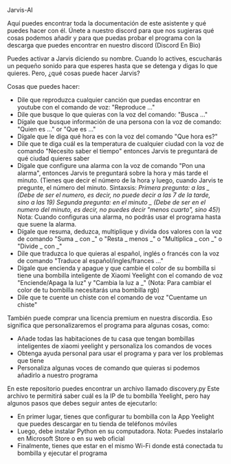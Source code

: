 Jarvis-AI

Aquí puedes encontrar toda la documentación de este asistente y qué puedes hacer con él. Únete a nuestro discord para que nos sugieras qué cosas podemos añadir y para que puedas probar el programa con la descarga que puedes encontrar en nuestro discord (Discord En Bio)

Puedes activar a Jarvis diciendo su nombre. Cuando lo actives, escucharás un pequeño sonido para que esperes hasta que se detenga y digas lo que quieres. Pero, ¿qué cosas puede hacer Jarvis?

Cosas que puedes hacer:

- Dile que reproduzca cualquier canción que puedas encontrar en youtube con el comando de voz: "Reproduce ..."
- Dile que busque lo que quieras con la voz del comando: "Busca ..."
- Dígale que busque información de una persona con la voz de comando: "Quien es ..." or "Que es ..."
- Dígale que le diga qué hora es con la voz del comando "Que hora es?"
- Dile que te diga cuál es la temperatura de cualquier ciudad con la voz de comando "Necesito saber el tiempo" entonces Jarvis te preguntará de qué ciudad quieres saber
- Dígale que configure una alarma con la voz de comando "Pon una alarma", entonces Jarvis te preguntará sobre la hora y más tarde el minuto. (Tienes que decir el número de la hora y luego, cuando Jarvis te pregunte, el número del minuto. Sintaxsis: *Primera pregunta: a las _ (Debe de ser el numero, es decir, no puede decir a las 7 de la tarde, sino a las 19)* *Segunda pregunta: en el minuto _ (Debe de ser en el numero del minuto, es decir, no puedes decir "menos cuarto", sino 45)*) Nota: Cuando configuras una alarma, no podrás usar el programa hasta que suene la alarma.
- Dígale que resuma, deduzca, multiplique y divida dos valores con la voz de comando "Suma _ con _" o "Resta _ menos _" o "Multiplica _ con _" o "Divide _ con _"
- Dile que traduzca lo que quieras al español, inglés o francés con la voz de comando "Traduce al español/ingles/frances ..."
- Dígale que encienda y apague y que cambie el color de su bombilla si tiene una bombilla inteligente de Xiaomi Yeelight con el comando de voz "Enciende/Apaga la luz" y "Cambia la luz a _" (Nota: Para cambiar el color de tu bombilla necesitarás una bombilla rgb)
- Dile que te cuente un chiste con el comando de voz "Cuentame un chiste"

También puede comprar una licencia premium en nuestra discordia. Eso significa que personalizaremos el programa para algunas cosas, como:

- Añade todas las habitaciones de tu casa que tengan bombillas inteligentes de xiaomi yeelight y personaliza los comandos de voces
- Obtenga ayuda personal para usar el programa y para ver los problemas que tiene
- Personaliza algunas voces de comando que quieras si podemos añadirlo a nuestro programa

En este repositorio puedes encontrar un archivo llamado discovery.py Este archivo te permitirá saber cuál es la IP de tu bombilla Yeelight, pero hay algunos pasos que debes seguir antes de ejecutarlo:

- En primer lugar, tienes que configurar tu bombilla con la App Yeelight que puedes descargar en tu tienda de teléfonos móviles
- Luego, debe instalar Python en su computadora. Nota: Puedes instalarlo en Microsoft Store o en su web oficial
- Finalmente, tienes que estar en el mismo Wi-Fi donde está conectada tu bombilla y ejecutar el programa
